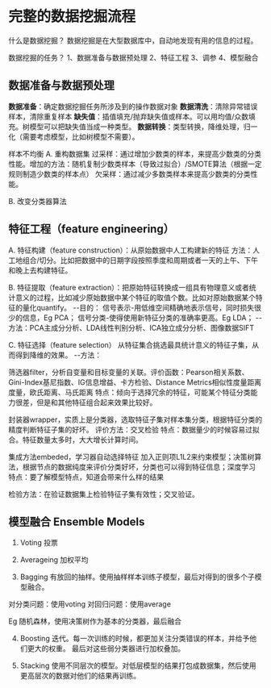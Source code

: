 # 完整的数据挖掘流程

什么是数据挖掘？
数据挖掘是在大型数据库中，自动地发现有用的信息的过程。

数据挖掘的任务？
1、数据准备与数据预处理
2、特征工程
3、调参
4、模型融合

## 数据准备与数据预处理
__数据准备__：确定数据挖掘任务所涉及到的操作数据对象
__数据清洗__：清除异常错误样本，清除重复样本
__缺失值__：插值填充/抛弃缺失值或样本。可以用均值/众数填充。树模型可以把缺失值当成一种类型。
__数据转换__：类型转换，降维处理，归一化（需要考虑模型，比如树模型不需要）。

样本不均衡
A. 重构数据集
过采样：通过增加少数类的样本，来提高少数类的分类性能。增加的方法：随机复制少数类样本（导致过拟合）/SMOTE算法（根据一定规则制造少数类的样本点）
欠采样：通过减少多数类样本来提高少数类的分类性能。

B. 改变分类器算法

## 特征工程（feature engineering）
A. 特征构建（feature construction）：从原始数据中人工构建新的特征
方法：人工地组合/切分。比如把数据中的日期字段按照季度和周期或者一天的上午、下午和晚上去构建特征。

B. 特征提取（feature extraction）：把原始特征转换成一组具有物理意义或者统计意义的过程，比如减少原始数据中某个特征的取值个数。比如对原始数据某个特征的量化quantify。
--目的：
信号表示-用低维空间精确地表示信号，同时损失很少的信息，Eg PCA；
信号分类-使得使用新特征分类的准确率更高。Eg LDA；
--方法：PCA主成分分析、LDA线性判别分析、ICA独立成分分析、图像数据SIFT

C. 特征选择（feature selection）
从特征集合挑选最具统计意义的特征子集，从而得到降维的效果。
--方法：

筛选器filter，分析自变量和目标变量的关联。评价函数：Pearson相关系数、Gini-Index基尼指数、IG信息增益、卡方检验、Distance Metrics相似性度量距离度量，欧氏距离、马氏距离
特点：倾向于选择冗余的特征，可能某个特征分类能力很差，但是和其他特征组合起来效果比较好。

封装器wrapper，实质上是分类器，选取特征子集对样本集分类，根据特征分类的精度判断特征子集的好坏。
评价方法：交叉检验
特点：数据量少的时候容易过拟合。特征数量太多时，大大增长计算时间。

集成方法embeded，学习器自动选择特征
加入正则项L1L2来约束模型；决策树算法，根据节点的数据纯度来评价分类好坏，分类也可以得到特征信息；深度学习
特点：要了解模型特点，知道会带来什么样的结果

检验方法：在验证数据集上检验特征子集有效性；交叉验证。

## 模型融合 Ensemble Models
1. Voting
投票

2. Averageing
加权平均

3. Bagging
有放回的抽样。使用抽样样本训练子模型，最后对得到的很多个子模型融合。

对分类问题：使用voting
对回归问题：使用average

Eg 随机森林，使用决策树作为基本的分类器，最后融合

4. Boosting
迭代。每一次训练的时候，都更加关注分类错误的样本，并给予他们更大的权重。
最后对这些弱分类器进行加权叠加。


5. Stacking
使用不同层次的模型。对低层模型的结果打包成数据集，然后使用更高层次的数据对他们的结果再训练。

